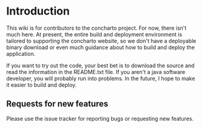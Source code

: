 # Introduction #

This wiki is for contributors to the concharto project.  For now, there isn't much here.  At present, the entire build and deployment environment is tailored to supporting the concharto website, so we don't have a deployable binary download or even much guidance about how to build and deploy the application.

If you want to try out the code, your best bet is to download the source and read the information in the README.txt file.  If you aren't a java software developer,  you will probably run into problems. In the future, I hope to make it easier to build and deploy.

## Requests for new features ##
Please use the issue tracker for reporting bugs or requesting new features.